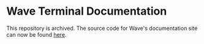 # Wave Terminal Documentation

This repository is archived. The source code for Wave's documentation site can now be found [here](https://github.com/wavetermdev/waveterm/blob/main/docs).
